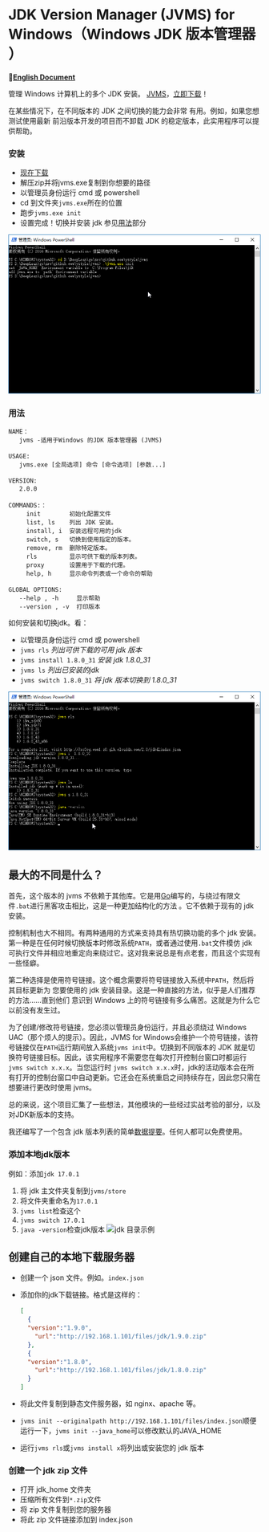 # JDK Version Manager (JVMS) for Windows（Windows JDK 版本管理器 ）

**📝[English Document](https://github.com/AienH/jvms/blob/master/README_EN.md)**

管理 Windows 计算机上的多个 JDK 安装。 [JVMS](https://github.com/ystyle/jvms)，[立即下载](https://github.com/ystyle/jvms/releases)！

在某些情况下，在不同版本的 JDK 之间切换的能力会非常 有用。例如，如果您想测试使用最新 前沿版本开发的项目而不卸载 JDK 的稳定版本，此实用程序可以提供帮助。

### 安装

- [现在下载](https://github.com/ystyle/jvms/releases)
- 解压zip并将jvms.exe复制到你想要的路径
- 以管理员身份运行 cmd 或 powershell
- cd 到文件夹`jvms.exe`所在的位置
- 跑步`jvms.exe init`
- 设置完成！切换并安装 jdk 参见[用法](#usage)部分

 ![img](images/powershell_2017-07-23_00-38-13.png)

### 用法

```
NAME：
   jvms -适用于Windows 的JDK 版本管理器 (JVMS)

USAGE:
   jvms.exe [全局选项] 命令 [命令选项] [参数...]

VERSION:
   2.0.0
   
COMMANDS:：
     init        初始化配置文件
     list, ls    列出 JDK 安装。
     install, i  安装远程可用的jdk
     switch, s   切换到使用指定的版本。
     remove, rm  删除特定版本。
     rls         显示可供下载的版本列表。
     proxy       设置用于下载的代理。
     help, h     显示命令列表或一个命令的帮助

GLOBAL OPTIONS:
   --help , -h     显示帮助
   --version , -v  打印版本
```

如何安装和切换jdk。看：

- 以管理员身份运行 cmd 或 powershell
- `jvms rls` *列出可供下载的可用 jdk 版本*
- `jvms install 1.8.0_31` *安装 jdk 1.8.0_31*
- `jvms ls` *列出已安装的jdk*
- `jvms switch 1.8.0_31` *将 jdk 版本切换到 1.8.0_31*

 ![img](images/powershell_2017-07-23_01-26-40.png)

## 最大的不同是什么？

首先，这个版本的 jvms 不依赖于其他库。它是用[Go](http://golang.org/)编写的，与绕过有限文件`.bat`进行黑客攻击相比，这是一种更加结构化的方法 。它不依赖于现有的 jdk 安装。

控制机制也大不相同。有两种通用的方式来支持具有热切换功能的多个 jdk 安装。 第一种是在任何时候切换版本时修改系统`PATH`，或者通过使用`.bat`文件模仿 jdk 可执行文件并相应地重定向来绕过它。这对我来说总是有点老套，而且这个实现有一些怪癖。

第二种选择是使用符号链接。这个概念需要将符号链接放入系统中`PATH`，然后将其目标更新为 您要使用的 jdk 安装目录。这是一种直接的方法，似乎是人们推荐的方法……直到他们 意识到 Windows 上的符号链接有多么痛苦。这就是为什么它以前没有发生过。

为了创建/修改符号链接，您必须以管理员身份运行，并且必须绕过 Windows UAC（那个烦人的提示）。因此，JVMS for Windows会维护一个符号链接，该符号链接仅在`PATH`运行期间放入系统`jvms init`中。切换到不同版本的 JDK 就是切换符号链接目标。因此，该实用程序不需要您在每次打开控制台窗口时都运行`jvms switch x.x.x`。当您运行时 `jvms switch x.x.x`时，jdk的活动版本会在所有打开的控制台窗口中自动更新。它还会在系统重启之间持续存在，因此您只需在想要进行更改时使用 jvms。 

总的来说，这个项目汇集了一些想法，其他模块的一些经过实战考验的部分，以及对JDK新版本的支持。

我还编写了一个包含 jdk 版本列表的简单[数据提要](http://github.com/ystyle/jvms)。任何人都可以免费使用。

### 添加本地jdk版本

例如：添加`jdk 17.0.1`

1. 将 jdk 主文件夹复制到`jvms/store`
2. 将文件夹重命名为`17.0.1`
3. `jvms list`检查这个
4. `jvms switch 17.0.1`
5. `java -version`检查jdk版本 ![jdk 目录示例](https://user-images.githubusercontent.com/4478635/168568154-3fef53a4-1660-4b87-b99a-4580bd61ad0d.png)

## 创建自己的本地下载服务器

- 创建一个 json 文件。例如。`index.json`

- 添加你的jdk下载链接。格式是这样的：

  ```json
  [
    {
    "version":"1.9.0",
      "url":"http://192.168.1.101/files/jdk/1.9.0.zip"
    },
    {
    "version":"1.8.0",
      "url":"http://192.168.1.101/files/jdk/1.8.0.zip"
    }
  ]
  ```

  
  
  
  
- 将此文件复制到静态文件服务器，如 nginx、apache 等。

- `jvms init --originalpath http://192.168.1.101/files/index.json`顺便运行一下，`jvms init --java_home`可以修改默认的JAVA_HOME

- 运行`jvms rls`或`jvms install x`将列出或安装您的 jdk 版本

### 创建一个 jdk zip 文件

- 打开 jdk_home 文件夹
- 压缩所有文件到`*.zip`文件
- 将 zip 文件复制到您的服务器
- 将此 zip 文件链接添加到 index.json


